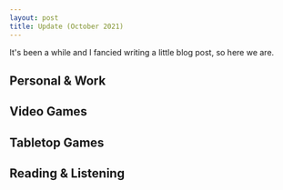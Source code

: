 ```yaml
---
layout: post
title: Update (October 2021)
---
```


It's been a while and I fancied writing a little blog post, so here we are.

## Personal & Work

## Video Games

## Tabletop Games

## Reading & Listening

